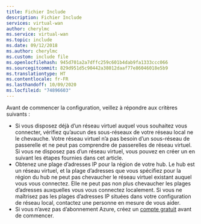 ```yaml
---
title: Fichier Include
description: Fichier Include
services: virtual-wan
author: cherylmc
ms.service: virtual-wan
ms.topic: include
ms.date: 09/12/2018
ms.author: cherylmc
ms.custom: include file
ms.openlocfilehash: 945d701a2a7dffc259c601b4dab9fa1333ccc066
ms.sourcegitcommit: 829d951d5c90442a38012daaf77e86046018e5b9
ms.translationtype: HT
ms.contentlocale: fr-FR
ms.lasthandoff: 10/09/2020
ms.locfileid: "74896603"
---
```

Avant de commencer la configuration, veillez à répondre aux critères suivants :

* Si vous disposez déjà d’un réseau virtuel auquel vous souhaitez vous connecter, vérifiez qu’aucun des sous-réseaux de votre réseau local ne le chevauche. Votre réseau virtuel n’a pas besoin d’un sous-réseau de passerelle et ne peut pas comprendre de passerelles de réseau virtuel. Si vous ne disposez pas d’un réseau virtuel, vous pouvez en créer un en suivant les étapes fournies dans cet article.
* Obtenez une plage d’adresses IP pour la région de votre hub. Le hub est un réseau virtuel, et la plage d’adresses que vous spécifiez pour la région du hub ne peut pas chevaucher le réseau virtuel existant auquel vous vous connectez. Elle ne peut pas non plus chevaucher les plages d’adresses auxquelles vous vous connectez localement. Si vous ne maîtrisez pas les plages d’adresses IP situées dans votre configuration de réseau local, contactez une personne en mesure de vous aider.
* Si vous n’avez pas d’abonnement Azure, créez un [compte gratuit](https://azure.microsoft.com/free/?WT.mc_id=A261C142F) avant de commencer.